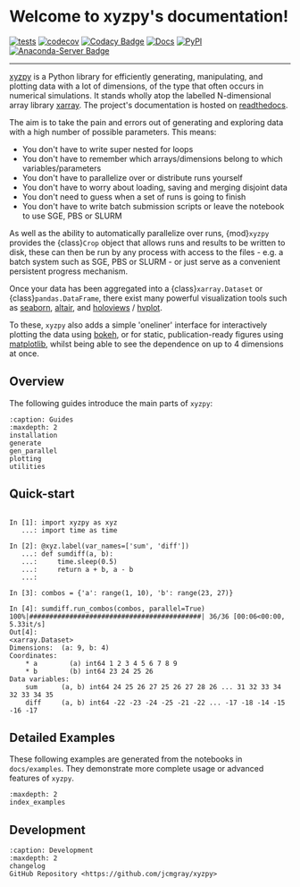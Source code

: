 # Welcome to xyzpy's documentation!

[![tests](https://github.com/jcmgray/xyzpy/actions/workflows/tests.yml/badge.svg)](https://github.com/jcmgray/xyzpy/actions/workflows/tests.yml)
[![codecov](https://codecov.io/gh/jcmgray/xyzpy/graph/badge.svg?token=q2NlVZAwmB)](https://codecov.io/gh/jcmgray/xyzpy)
[![Codacy Badge](https://app.codacy.com/project/badge/Grade/84f825f5a7044762be62600c0650473d)](https://app.codacy.com/gh/jcmgray/xyzpy/dashboard?utm_source=gh&utm_medium=referral&utm_content=&utm_campaign=Badge_grade)
[![Docs](https://readthedocs.org/projects/xyzpy/badge/?version=latest)](https://xyzpy.readthedocs.io)
[![PyPI](https://img.shields.io/pypi/v/xyzpy?color=teal)](https://pypi.org/project/xyzpy/)
[![Anaconda-Server Badge](https://anaconda.org/conda-forge/xyzpy/badges/version.svg)](https://anaconda.org/conda-forge/xyzpy)

---

[xyzpy](https://github.com/jcmgray/xyzpy) is a Python library for efficiently generating, manipulating, and plotting data with a lot of dimensions, of the type that often occurs in numerical simulations. It stands wholly atop the labelled N-dimensional array library [xarray](http://xarray.pydata.org/en/stable/). The project's documentation is hosted on [readthedocs](http://xyzpy.readthedocs.io/).

The aim is to take the pain and errors out of generating and exploring data with a high number of possible parameters. This means:

- You don't have to write super nested for loops
- You don't have to remember which arrays/dimensions belong to which variables/parameters
- You don't have to parallelize over or distribute runs yourself
- You don't have to worry about loading, saving and merging disjoint data
- You don't need to guess when a set of runs is going to finish
- You don't have to write batch submission scripts or leave the notebook to use SGE, PBS or SLURM

As well as the ability to automatically parallelize over runs, {mod}`xyzpy` provides the {class}`Crop` object that allows runs and results to be written to disk, these can then be run by any process with access to the files - e.g. a batch system such as SGE, PBS or SLURM - or just serve as a convenient persistent progress mechanism.

Once your data has been aggregated into a {class}`xarray.Dataset` or {class}`pandas.DataFrame`, there exist many powerful visualization tools such as [seaborn](https://seaborn.pydata.org/), [altair](https://altair-viz.github.io/), and [holoviews](https://holoviews.org/#) / [hvplot](https://hvplot.holoviz.org/).

To these, `xyzpy` also adds a simple 'oneliner' interface for interactively plotting the data using [bokeh](https://bokeh.pydata.org/en/latest/), or for static, publication-ready figures using [matplotlib](https://matplotlib.org/), whilst being able to see the dependence on up to 4 dimensions at once.

## Overview

The following guides introduce the main parts of ``xyzpy``:

```{toctree}
:caption: Guides
:maxdepth: 2
installation
generate
gen_parallel
plotting
utilities
```


## Quick-start

```ipython

In [1]: import xyzpy as xyz
   ...: import time as time

In [2]: @xyz.label(var_names=['sum', 'diff'])
   ...: def sumdiff(a, b):
   ...:     time.sleep(0.5)
   ...:     return a + b, a - b
   ...:

In [3]: combos = {'a': range(1, 10), 'b': range(23, 27)}

In [4]: sumdiff.run_combos(combos, parallel=True)
100%|###########################################| 36/36 [00:06<00:00,  5.33it/s]
Out[4]:
<xarray.Dataset>
Dimensions:  (a: 9, b: 4)
Coordinates:
    * a        (a) int64 1 2 3 4 5 6 7 8 9
    * b        (b) int64 23 24 25 26
Data variables:
    sum      (a, b) int64 24 25 26 27 25 26 27 28 26 ... 31 32 33 34 32 33 34 35
    diff     (a, b) int64 -22 -23 -24 -25 -21 -22 ... -17 -18 -14 -15 -16 -17
```


## Detailed Examples

These following examples are generated from the notebooks in ``docs/examples``.
They demonstrate more complete usage or advanced features of ``xyzpy``.

```{toctree}
:maxdepth: 2
index_examples
```


## Development

```{toctree}
:caption: Development
:maxdepth: 2
changelog
GitHub Repository <https://github.com/jcmgray/xyzpy>
```